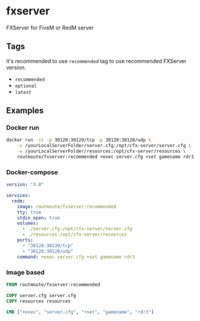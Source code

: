 # fxserver

FXServer for FiveM or RedM server

## Tags

it's recommended to use `recommended` tag to use recommended FXServer version.

- `recommended`
- `optional`
- `latest`

## Examples

### Docker run

```sh
docker run -it -p 30120:30120/tcp -p 30120:30120/udp \
    -v /yourLocalServerFolder/server.cfg:/opt/cfx-server/server.cfg \
    -v /yourLocalServerFolder/resources:/opt/cfx-server/resources \
    routmoute/fxserver:recommended +exec server.cfg +set gamename rdr3
```

### Docker-compose

```yaml
version: "3.8"

services:
  redm:
    image: routmoute/fxserver:recommended
    tty: true
    stdin_open: true
    volumes:
      - ./server.cfg:/opt/cfx-server/server.cfg
      - ./resources:/opt/cfx-server/resources
    ports:
      - "30120:30120/tcp"
      - "30120:30120/udp"
    command: +exec server.cfg +set gamename rdr3
```

### Image based

```dockerfile
FROM routmoute/fxserver:recommended

COPY server.cfg server.cfg
COPY resources resources

CMD ["+exec", "server.cfg", "+set", "gamename", "rdr3"]
```
